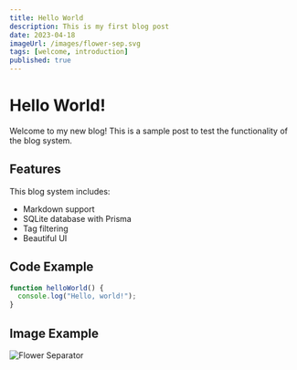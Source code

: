 ```yaml
---
title: Hello World
description: This is my first blog post
date: 2023-04-18
imageUrl: /images/flower-sep.svg
tags: [welcome, introduction]
published: true
---
```


# Hello World!

Welcome to my new blog! This is a sample post to test the functionality of the blog system.

## Features

This blog system includes:

- Markdown support
- SQLite database with Prisma
- Tag filtering
- Beautiful UI

## Code Example

```typescript
function helloWorld() {
  console.log("Hello, world!");
}
```

## Image Example

![Flower Separator](/images/flower-sep.svg)
